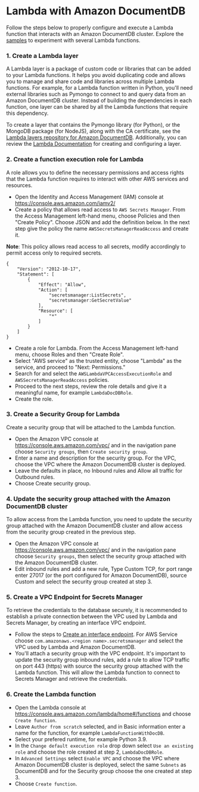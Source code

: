 # Lambda with Amazon DocumentDB

Follow the steps below to properly configure and execute a Lambda function that interacts with an Amazon DocumentDB cluster.
Explore the [samples](https://github.com/aws-samples/amazon-documentdb-samples/tree/master/lambda-samples/samples) to experiment with several Lambda functions.

### 1. Create a Lambda layer
A Lambda layer is a package of custom code or libraries that can be added to your Lambda functions. It helps you avoid duplicating code and allows you to manage and share code and libraries across multiple Lambda functions.
For example, for a Lambda function written in Python, you'll need external libraries such as Pymongo to connect to and query data from an Amazon DocumentDB cluster. Instead of building the dependencies in each function, one layer can be shared by all the Lambda functions that require this dependency.

To create a layer that contains the Pymongo library (for Python), or the MongoDB package (for NodeJS), along with the CA certificate, see the [Lambda layers repository for Amazon DocumentDB](https://github.com/aws-samples/amazon-documentdb-samples/tree/master/lambda-layers). Additionally, you can review the [Lambda Documentation](https://docs.aws.amazon.com/lambda/latest/dg/configuration-layers.html) for creating and configuring a layer.

### 2. Create a function execution role for Lambda
A role allows you to define the necessary permissions and access rights that the Lambda function requires to interact with other AWS services and resources. 
 - Open the Identity and Access Management (IAM) console at https://console.aws.amazon.com/iamv2/
 - Create a policy that allows read access to `AWS Secrets Manager`. From the Access Management left-hand menu, choose Policies and then "Create Policy". Choose JSON and add the definition below. In the next step give the policy the name `AWSSecretsManagerReadAccess` and create it. 

**Note**: This policy allows read access to all secrets, modify accordingly to permit access only to required secrets.

```
{
    "Version": "2012-10-17",
    "Statement": [
        {
            "Effect": "Allow",
            "Action": [
                "secretsmanager:ListSecrets",
                "secretsmanager:GetSecretValue"
            ],
            "Resource": [
                "*"
            ]
        }
    ]
}
```

 - Create a role for Lambda. From the Access Management left-hand menu, choose Roles and then "Create Role".
 - Select "AWS service" as the trusted entity, choose "Lambda" as the service, and proceed to "Next: Permissions."
 - Search for and select the `AWSLambdaVPCAccessExecutionRole` and `AWSSecretsManagerReadAccess` policies.
 - Proceed to the next steps, review the role details and give it a meaningful name, for example `LambdaDocDBRole`.
 - Create the role.

### 3. Create a Security Group for Lambda
Create a security group that will be attached to the Lambda function.
- Open the Amazon VPC console at https://console.aws.amazon.com/vpc/ and in the navigation pane choose `Security groups`, then `Create security group`.
- Enter a name and description for the security group. For the VPC, choose the VPC where the Amazon DocumentDB cluster is deployed.
- Leave the defaults in place, no Inbound rules and Allow all traffic for Outbound rules.
- Choose Create security group.

### 4. Update the security group attached with the Amazon DocumentDB cluster
To allow access from the Lambda function, you need to update the security group attached with the Amazon DocumentDB cluster and allow access from the security group created in the previous step.

- Open the Amazon VPC console at https://console.aws.amazon.com/vpc/ and in the navigation pane choose `Security groups`, then select the security group attached with the Amazon DocumentDB cluster.
- Edit inbound rules and add a new rule, Type Custom TCP, for port range enter 27017 (or the port configured for Amazon DocumentDB), source Custom and select the security group created at step 3.


### 5. Create a VPC Endpoint for Secrets Manager
To retrieve the credentials to the database securely, it is recommended to establish a private connection between the VPC used by Lambda and Secrets Manager, by creating an interface VPC endpoint.
- Follow the steps to [Create an interface endpoint](https://docs.aws.amazon.com/vpc/latest/privatelink/create-interface-endpoint.html#create-interface-endpoint-aws). For AWS Service choose `com.amazonaws.<region name>.secretsmanager` and select the VPC used by Lambda and Amazon DocumentDB.
- You'll attach a security group with the VPC endpoint. It's important to update the security group inbound rules, add a rule to allow TCP traffic on port 443 (https) with source the security group attached with the Lambda function. This will allow the Lambda function to connect to Secrets Manager and retrieve the credentials.

### 6. Create the Lambda function

- Open the Lambda console at https://console.aws.amazon.com/lambda/home#/functions and choose `Create function`.
- Leave `Author from scratch` selected, and in Basic information enter a name for the function, for example `LambdaFunctionWithDocDB`.
- Select your prefered runtime, for example Python 3.9.
- In the `Change default execution role` drop down select `Use an existing role` and choose the role created at step 2, `LambdaDocDBRole`.
- In `Advanced Settings` select `Enable VPC` and choose the VPC where Amazon DocumentDB cluster is deployed, select the same `Subnets` as DocumentDB and for the Security group choose the one created at step 3.
- Choose `Create function`.
